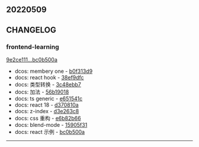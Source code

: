 ## 20220509

## CHANGELOG

### frontend-learning

[9e2ce111...bc0b500a](https://github.com/zhbhun/frontend-learning/compare/9e2ce111...bc0b500a)

* dcos: membery one - [b0f313d9](https://github.com/zhbhun/frontend-learning/commit/b0f313d9404f7f697dd5e2779bb6ea5a8f231e6d)
* docs: react hook - [38ef9dfc](https://github.com/zhbhun/frontend-learning/commit/38ef9dfcc4744dbb5b0cf05efdd2af1d2386d4fd)
* docs: 类型转换 - [3c48ebb7](https://github.com/zhbhun/frontend-learning/commit/3c48ebb7544172d8dc5abfbf651fd160b4dc1988)
* docs: 加法 - [56b19018](https://github.com/zhbhun/frontend-learning/commit/56b19018d260379a628a21077a5799717db8e3cb)
* docs: ts generic - [e651541c](https://github.com/zhbhun/frontend-learning/commit/e651541ca52e40e24d1332164102dab5397982ef)
* docs: react 18 - [d370810a](https://github.com/zhbhun/frontend-learning/commit/d370810a604cac07c60cb58ef209557428bba0c4)
* docs: z-index - [d3e263c8](https://github.com/zhbhun/frontend-learning/commit/d3e263c815c05ef4bece55a27fc54f83235bf5c5)
* docs: css 重构 - [e6b82b66](https://github.com/zhbhun/frontend-learning/commit/e6b82b666f88a1ec3c75209e5f957a05f4fb5443)
* docs: blend-mode - [15905f31](https://github.com/zhbhun/frontend-learning/commit/15905f31b9338fb41eaf084badb9deead08b7a4e)
* docs: react 示例 - [bc0b500a](https://github.com/zhbhun/frontend-learning/commit/bc0b500aa083b044d5c886c2eaa739865273e24e)

---

